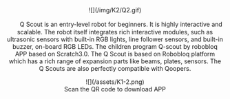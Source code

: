 <div align=center>
![](/img/K2/Q2.gif)

　　Q Scout is an entry-level robot for beginners. It is highly interactive and scalable. The robot itself integrates rich interactive modules, such as ultrasonic sensors with built-in RGB lights, line follower sensors, and built-in buzzer, on-board RGB LEDs. The children program Q-scout by robobloq APP based on Scratch3.0.  The Q Scout is based on Robobloq platform which has a rich range of expansion parts like beams, plates, sensors.  The Q Scouts are also perfectly compatible with Qoopers.

<div align=center>
![](/assets/K1-2.png)

<div align=center>
Scan the QR code to download APP
